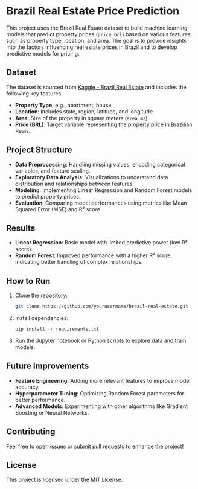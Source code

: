 
# Brazil Real Estate Price Prediction

This project uses the Brazil Real Estate dataset to build machine learning models that predict property prices (`price_brl`) based on various features such as property type, location, and area. The goal is to provide insights into the factors influencing real estate prices in Brazil and to develop predictive models for pricing.

## Dataset

The dataset is sourced from [Kaggle - Brazil Real Estate](https://www.kaggle.com/datasets/ashishkumarjayswal/brasil-real-estate) and includes the following key features:
- **Property Type**: e.g., apartment, house.
- **Location**: Includes state, region, latitude, and longitude.
- **Area**: Size of the property in square meters (`area_m2`).
- **Price (BRL)**: Target variable representing the property price in Brazilian Reais.

## Project Structure

- **Data Preprocessing**: Handling missing values, encoding categorical variables, and feature scaling.
- **Exploratory Data Analysis**: Visualizations to understand data distribution and relationships between features.
- **Modeling**: Implementing Linear Regression and Random Forest models to predict property prices.
- **Evaluation**: Comparing model performances using metrics like Mean Squared Error (MSE) and R² score.

## Results

- **Linear Regression**: Basic model with limited predictive power (low R² score).
- **Random Forest**: Improved performance with a higher R² score, indicating better handling of complex relationships.

## How to Run

1. Clone the repository:
   ```bash
   git clone https://github.com/yourusername/brazil-real-estate.git
   ```
2. Install dependencies:
   ```bash
   pip install -r requirements.txt
   ```
3. Run the Jupyter notebook or Python scripts to explore data and train models.

## Future Improvements

- **Feature Engineering**: Adding more relevant features to improve model accuracy.
- **Hyperparameter Tuning**: Optimizing Random Forest parameters for better performance.
- **Advanced Models**: Experimenting with other algorithms like Gradient Boosting or Neural Networks.

## Contributing

Feel free to open issues or submit pull requests to enhance the project!

## License

This project is licensed under the MIT License.
